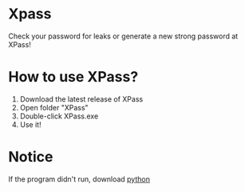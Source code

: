 # Xpass
Check your password for leaks or generate a new strong password at XPass!
# How to use XPass?
1. Download the latest release of XPass
2. Open folder "XPass"
4. Double-click XPass.exe
5. Use it!
# Notice
If the program didn't run, download [python](https://www.python.org/downloads/release/python-3110/)
